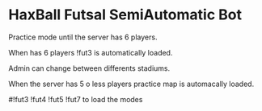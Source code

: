 # HaxBall Futsal SemiAutomatic Bot

Practice mode until the server has 6 players.

When has 6 players !fut3 is automatically loaded.

Admin can change between differents stadiums.

When the server has 5 o less players practice map is automacally loaded.

#!fut3 !fut4 !fut5 !fut7 to load the modes
 
